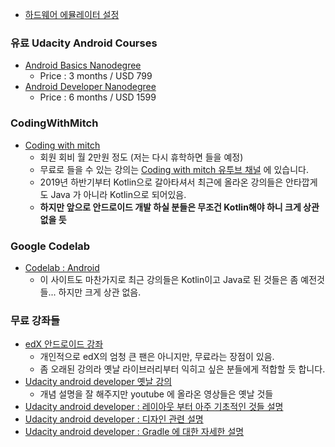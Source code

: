 - [하드웨어 에뮬레이터 설정](https://developer.android.com/studio/run/device)

### 유료 Udacity Android Courses
- [Android Basics Nanodegree](https://www.udacity.com/course/android-basics-nanodegree-by-google--nd803)
  - Price : 3 months / USD 799 
- [Android Developer Nanodegree](https://www.udacity.com/course/android-developer-nanodegree-by-google--nd801)
  - Price : 6 months / USD 1599
  
### CodingWithMitch
- [Coding with mitch](https://codingwithmitch.com/) 
  - 회원 회비 월 2만원 정도 (저는 다시 휴학하면 들을 예정)
  - 무료로 들을 수 있는 강의는 [Coding with mitch 유투브 채널](https://www.youtube.com/channel/UCoNZZLhPuuRteu02rh7bzsw) 에 있습니다. 
  - 2019년 하반기부터 Kotlin으로 갈아타셔서 최근에 올라온 강의들은 안타깝게도 Java 가 아니라 Kotlin으로 되어있음. 
  - **하지만 앞으로 안드로이드 개발 하실 분들은 무조건 Kotlin해야 하니 크게 상관 없을 듯**
 
### Google Codelab
- [Codelab : Android](https://codelabs.developers.google.com/?cat=Android)
  - 이 사이트도 마찬가지로 최근 강의들은 Kotlin이고 Java로 된 것들은 좀 예전것들... 하지만 크게 상관 없음. 
 
### 무료 강좌들 
- [edX 안드로이드 강좌](https://www.edx.org/course/introduction-to-mobile-application-development-using-android-0)
  - 개인적으로 edX의 엄청 큰 팬은 아니지만, 무료라는 장점이 있음. 
  - 좀 오래된 강의라 옛날 라이브러리부터 익히고 싶은 분들에게 적합할 듯 합니다. 
- [Udacity android developer 옛날 강의](https://www.youtube.com/playlist?list=PLAwxTw4SYaPnMwH5-FNkErnnq_aSy706S) 
  - 개념 설명을 잘 해주지만 youtube 에 올라온 영상들은 옛날 것들 
- [Udacity android developer : 레이아웃 부터 아주 기초적인 것들 설명](https://www.youtube.com/playlist?list=PLLhp84XQV_JPkzWvVR_br0jxWHq97lc-a)
- [Udacity android developer : 디자인 관련 설명](https://www.youtube.com/playlist?list=PLAwxTw4SYaPkdAyQ6F5dWmwxCee8TDpdo)
- [Udacity android developer : Gradle 에 대한 자세한 설명](https://www.youtube.com/playlist?list=PLAwxTw4SYaPk2JP5TFPx7g63PCkyBqjZn)

